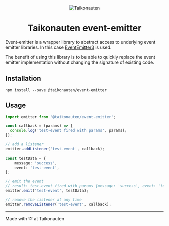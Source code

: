 <p align="center">
  <img src="https://i.imgur.com/dV1aZjJ.png" title="Taikonauten">
</p>

<h1 align="center">Taikonauten event-emitter</h1>

Event-emitter is a wrapper library to abstract access to underlying event emitter libraries. In this case [EventEmitter3](https://github.com/primus/eventemitter3) is used.

The benefit of using this library is to be able to quickly replace the event emitter implementation without changing the signature of existing code.

## Installation

```shell
npm install --save @taikonauten/event-emitter
```

## Usage

```ts
import emitter from '@taikonauten/event-emitter';

const callback = (params) => {
  console.log('test-event fired with params', params);
});

// add a listener
emitter.addListener('test-event', callback);

const testData = {
    message: 'success',
    event: 'test-event',
};

// emit the event
// result: test-event fired with params {message: 'success', event: 'test-event'}
emitter.emit('test-event', testData);

// remove the listener at any time
emitter.removeListener('test-event', callback);
```

---

Made with ♡ at Taikonauten